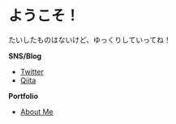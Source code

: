 # ようこそ！
たいしたものはないけど、ゆっくりしていってね！

**SNS/Blog**

- [Twitter](https://twitter.com/dojyorin)
- [Qiita](https://qiita.com/dojyorin)

**Portfolio**

- [About Me](https://dojyorin.github.io/dojyorin)